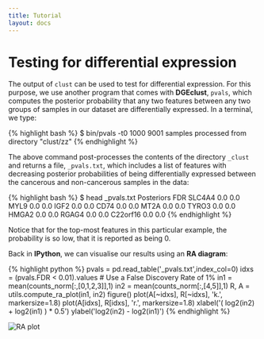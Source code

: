 ```yaml
---
title: Tutorial
layout: docs
---
```


Testing for differential expression
===================================


The output of `clust` can be used to test for differential expression. For this purpose, 
we use another program that comes with **DGEclust**, `pvals`, which computes the 
posterior probability that any two features between any two groups of samples in 
our dataset are differentially expressed. In a terminal, we type: 

{% highlight bash %}
$ bin/pvals -t0 1000
9001 samples processed from directory "clust/zz"
{% endhighlight %}

The above command post-processes the contents of the directory `_clust` and returns 
a file, `_pvals.txt`, which includes a list of features with decreasing posterior 
probabilities of being differentially expressed between the cancerous and non-cancerous 
samples in the data:

{% highlight bash %}
$ head _pvals.txt
        	Posteriors      FDR
SLC4A4  	0.0     		0.0
MYL9    	0.0     		0.0
IGF2    	0.0     		0.0
CD74    	0.0     		0.0
MT2A    	0.0     		0.0
TYRO3   	0.0     		0.0
HMGA2   	0.0     		0.0
RGAG4   	0.0     		0.0
C22orf16	0.0     		0.0
{% endhighlight %}

Notice that for the top-most features in this particular example, the probability is so low, that it is reported 
as being 0. 

Back in **IPython**, we can visualise our results using an **RA diagram**:

{% highlight python %}
pvals = pd.read_table('_pvals.txt',index_col=0)
idxs = (pvals.FDR < 0.01).values    # Use a False Discovery Rate of 1%
in1 = mean(counts_norm[:,[0,1,2,3]],1)
in2 = mean(counts_norm[:,[4,5]],1)
R, A = utils.compute_ra_plot(in1, in2)
figure()
plot(A[~idxs], R[~idxs], 'k.', markersize=1.8)
plot(A[idxs], R[idxs], 'r.', markersize=1.8)
xlabel('( log2(in2) + log2(in1) ) * 0.5')
ylabel('log2(in2) - log2(in1)')
{% endhighlight %}

<img class="img-responsive" alt="RA plot" title="RA plot" src="{{ site.baseurl }}/img/RA_plot.png"></img>

<!-- Hierarchical clustering of samples
----------------------------------
(*under construction*)



Hierarchical clustering of genes
--------------------------------
(*under construction*)
 -->


